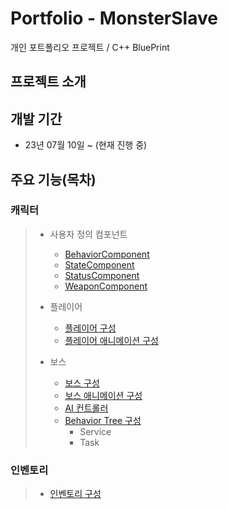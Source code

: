 # Portfolio - MonsterSlave
개인 포트폴리오 프로젝트 / C++ BluePrint
<br>

## 프로젝트 소개


## 개발 기간 
* 23년 07월 10일 ~ (현재 진행 중)


## 주요 기능(목차)
### 캐릭터
> * 사용자 정의 컴포넌트 <br>
>   * [BehaviorComponent](https://github.com/takndr/MonsterSlave/blob/main/Md/BehaviorComponent.md)
>   * [StateComponent](https://github.com/takndr/MonsterSlave/blob/main/Md/StateComponent.md)
>   * [StatusComponent](https://github.com/takndr/MonsterSlave/blob/main/Md/StatusComponent.md)
>   * [WeaponComponent](https://github.com/takndr/MonsterSlave/blob/main/Md/WeaponComponent.md)
> 
> * 플레이어
>   * [플레이어 구성](https://github.com/takndr/MonsterSlave/blob/main/Md/Player.md)
>   * [플레이어 애니메이션 구성](https://github.com/takndr/MonsterSlave/blob/main/Md/PlayerAnimation.md)
>     
> * 보스 <br>
>   * [보스 구성](https://github.com/takndr/MonsterSlave/blob/main/Md/Boss.md)
>   * [보스 애니메이션 구성](https://github.com/takndr/MonsterSlave/blob/main/Md/BossAnimation.md)
>   * [AI 컨트롤러](https://github.com/takndr/MonsterSlave/blob/main/Md/AIController.md)
>   * [Behavior Tree 구성](https://github.com/takndr/MonsterSlave/blob/main/Md/BehaviorTree.md)
>     * Service
>     * Task 

### 인벤토리
> * [인벤토리 구성](https://github.com/takndr/MonsterSlave/blob/main/Md/Inventory.md)
